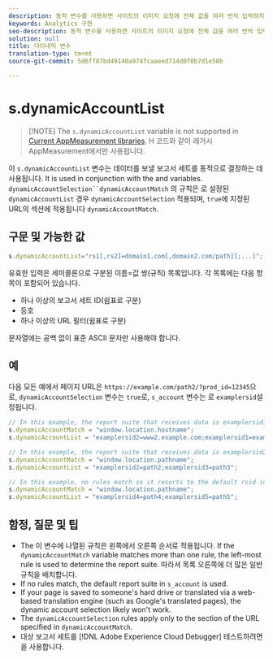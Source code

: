 ```yaml
---
description: 동적 변수를 사용하면 사이트의 이미지 요청에 전체 값을 여러 번씩 입력하지 않고도 한 변수에서 다른 변수로 값을 복사할 수 있습니다.
keywords: Analytics 구현
seo-description: 동적 변수를 사용하면 사이트의 이미지 요청에 전체 값을 여러 번씩 입력하지 않고도 한 변수에서 다른 변수로 값을 복사할 수 있습니다.
solution: null
title: 다이내믹 변수
translation-type: tm+mt
source-git-commit: 5d6ff87bd49140a974fcaaeed714d0f0b7d1e58b

---
```



# s.dynamicAccountList

> [!NOTE] The `s.dynamicAccountList` variable is not supported in [Current AppMeasurement libraries](../../c-appmeasurement-js/appmeasure-mjs.md). H 코드와 같이 레거시 AppMeasurement에서만 사용됩니다.

이 `s.dynamicAccountList` 변수는 데이터를 보낼 보고서 세트를 동적으로 결정하는 데 사용됩니다. It is used in conjunction with the  and  variables. `dynamicAccountSelection``dynamicAccountMatch` 의 규칙은 로 설정된 `dynamicAccountList` 경우 `dynamicAccountSelection` 적용되며, `true`에 지정된 URL의 섹션에 적용됩니다 `dynamicAccountMatch`.

## 구문 및 가능한 값

```JavaScript
s.dynamicAccountList="rs1[,rs2]=domain1.com[,domain2.com/path][;...]";
```

유효한 입력은 세미콜론으로 구분된 이름=값 쌍(규칙) 목록입니다. 각 목록에는 다음 항목이 포함되어 있습니다.

* 하나 이상의 보고서 세트 ID(쉼표로 구분)
* 등호
* 하나 이상의 URL 필터(쉼표로 구분)

문자열에는 공백 없이 표준 ASCII 문자만 사용해야 합니다.

## 예

다음 모든 예에서 페이지 URL은 `https://example.com/path2/?prod_id=12345`으로, `dynamicAccountSelection` 변수는 `true`로, `s_account` 변수는 로 `examplersid`설정됩니다.

```js
// In this example, the report suite that receives data is examplersid1.
s.dynamicAccountMatch = "window.location.hostname";
s.dynamicAccountList = "examplersid2=www2.example.com;examplersid1=example.com";

// In this example, the report suite that receives data is examplersid2.
s.dynamicAccountMatch = "window.location.pathname";
s.dynamicAccountList = "examplersid2=path2;examplersid3=path3";

// In this example, no rules match so it resorts to the default rsid in s_account, examplersid.
s.dynamicAccountMatch = "window.location.pathname";
s.dynamicAccountList = "examplersid4=path4;examplersid5=path5";
```

## 함정, 질문 및 팁

* The 이 변수에 나열된 규칙은 왼쪽에서 오른쪽 순서로 적용됩니다. If the `dynamicAccountMatch` variable matches more than one rule, the left-most rule is used to determine the report suite. 따라서 목록 오른쪽에 더 많은 일반 규칙을 배치합니다.
* If no rules match, the default report suite in `s_account` is used.
* If your page is saved to someone's hard drive or translated via a web-based translation engine (such as Google's translated pages), the dynamic account selection likely won't work.
* The `dynamicAccountSelection` rules apply only to the section of the URL specified in `dynamicAccountMatch`.
* 대상 보고서 세트를 [!DNL Adobe Experience Cloud Debugger] 테스트하려면 을 사용합니다.
